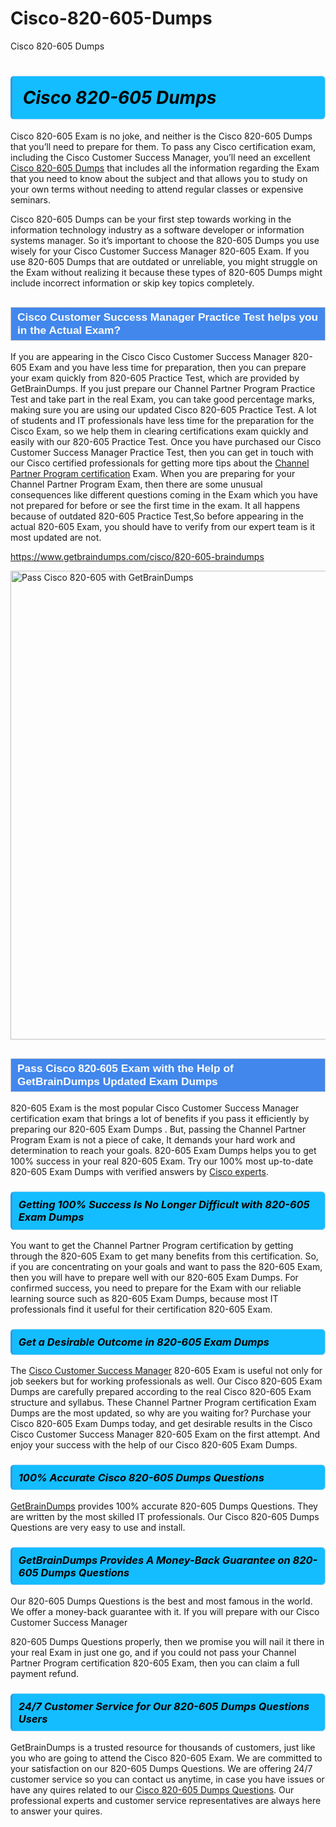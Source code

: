 # Cisco-820-605-Dumps
Cisco 820-605 Dumps
<h1><strong><span style="display: block; color: #000000; background: #14BDFF; border: 0.5px solid #AED6F1; border-left: 3px solid #3498DB; padding: .6em; border-radius: 6px;">                     <em>Cisco 820-605 <span class="exam_variation">Dumps</span> </em>                </span></strong>            </h1>                        <p>Cisco 820-605 Exam is no joke, and neither is the Cisco 820-605 <span class="exam_variation">Dumps</span> that you’ll need to prepare for them. To pass any Cisco certification exam,             including the Cisco Customer Success Manager, you’ll need an excellent <a href="https://www.getbraindumps.com/cisco/820-605-braindumps">Cisco 820-605 <span class="exam_variation">Dumps</span></a> that includes             all the information regarding the Exam that you need to know about the subject and that allows you to study on your own terms             without needing to attend regular classes or expensive seminars.</p>                        <p>Cisco 820-605 <span class="exam_variation">Dumps</span> can be your first step towards working in the information technology industry as a software developer or             information systems manager. So it’s important to choose the 820-605 <span class="exam_variation">Dumps</span> you use wisely for your             Cisco Customer Success Manager 820-605 Exam. If you use 820-605 <span class="exam_variation">Dumps</span>             that are outdated or unreliable, you might struggle on the Exam without realizing it because these types of 820-605 <span class="exam_variation">Dumps</span>             might include incorrect information or skip key topics completely.</p>                        <h2 style="background: #4287ec; border: 1px solid #cccccc; padding: 5px 10px;">                <span style="color: #ffffff;">                    <span style="font-size: 11pt;">                        <span style="line-height: normal;">                            <span style="font-family: Calibri,sans-serif;">                                <strong>                                    <span style="font-size: 13.0pt;">Cisco Customer Success Manager <span class="exam_variation2">Practice Test</span> helps you in the Actual Exam?</span>                                </strong>                            </span>                        </span>                    </span>                </span>            </h2>                        <p>If you are appearing in the Cisco Cisco Customer Success Manager 820-605 Exam and             you have less time for preparation, then you can prepare your exam quickly from 820-605 <span class="exam_variation2">Practice Test</span>, which are provided by GetBrainDumps.             If you just prepare our Channel Partner Program <span class="exam_variation2">Practice Test</span> and take part in the real Exam, you can take good percentage marks, making sure you are             using our updated Cisco 820-605 <span class="exam_variation2">Practice Test</span>. A lot of students and IT professionals have less time for the preparation for the Cisco Exam,             so we help them in clearing certifications exam quickly and easily with our 820-605 <span class="exam_variation2">Practice Test</span>. Once you have purchased our             Cisco Customer Success Manager <span class="exam_variation2">Practice Test</span>, then you can get in touch with our             Cisco certified professionals for getting more tips about the <a href="https://www.getbraindumps.com/cisco/channel-partner-program-braindumps.html">Channel Partner Program certification</a> Exam. When you are preparing for your              Channel Partner Program Exam, then there are some unusual consequences like different questions coming in the Exam which you have not prepared            for before or see the first time in the exam. It all happens because of outdated 820-605 <span class="exam_variation2">Practice Test</span>,So before appearing in the actual             820-605 Exam, you should have to verify from our expert team is it most updated are not.</p>                        <p><a href="https://www.getbraindumps.com/cisco/820-605-braindumps">https://www.getbraindumps.com/cisco/820-605-braindumps</a></p>                        <p><a href="https://www.getbraindumps.com/"><img src="https://www.getbraindumps.com/images/get-updated-exam-questions-with-discount-getbraindumps.jpg" class="postImage" alt="Pass Cisco 820-605 with GetBrainDumps" width="750"></a></p>                            <h2 style="background: #4287ec; border: 1px solid #cccccc; padding: 5px 10px;">                <span style="color: #ffffff;">                    <span style="font-size: 11pt;">                        <span style="line-height: normal;">                            <span style="font-family: Calibri,sans-serif;">                                <strong>                                    <span style="font-size: 13.0pt;">Pass Cisco 820-605 Exam with the Help of GetBrainDumps Updated <span class="exam_variation3">Exam Dumps</span></span>                                </strong>                            </span>                        </span>                    </span>                </span>            </h2>                        <p>820-605 Exam is the most popular Cisco Customer Success Manager certification exam that brings a             lot of benefits if you pass it efficiently by preparing our 820-605 <span class="exam_variation3">Exam Dumps</span> . But, passing the Channel Partner Program Exam is not a piece of cake,             It demands your hard work and determination to reach your goals. 820-605 <span class="exam_variation3">Exam Dumps</span> helps you to get 100% success in your real 820-605 Exam.             Try our 100% most up-to-date 820-605 <span class="exam_variation3">Exam Dumps</span> with verified answers by <a href="https://www.getbraindumps.com/cisco-braindumps.html">Cisco experts</a>.</p>                        <h3>                <strong>                    <span style="display: block; color: #000000; background: #14BDFF; border: 0.5px solid #AED6F1; border-left: 3px solid #3498DB; padding: .6em; border-radius: 6px;">                        <em>Getting 100% Success Is No Longer Difficult with 820-605 <span class="exam_variation3">Exam Dumps</span></em>                    </span>                </strong>            </h3>                        <p>You want to get the Channel Partner Program certification by getting through the 820-605 Exam to get many benefits from this certification.             So, if you are concentrating on your goals and want to pass the 820-605 Exam, then you will have to prepare well with our 820-605 <span class="exam_variation3">Exam Dumps</span>.             For confirmed success, you need to prepare for the Exam with our reliable learning source such as 820-605 <span class="exam_variation3">Exam Dumps</span>, because most             IT professionals find it useful for their certification 820-605 Exam.</p>                        <h3>                <strong>                    <span style="display: block; color: #000000; background: #14BDFF; border: 0.5px solid #AED6F1; border-left: 3px solid #3498DB; padding: .6em; border-radius: 6px;">                        <em>Get a Desirable Outcome in 820-605 <span class="exam_variation3">Exam Dumps</span></em>                    </span>                </strong>            </h3>                        <p>The <a href="https://www.getbraindumps.com/cisco/820-605-braindumps">Cisco Customer Success Manager</a> 820-605 Exam is useful not only for job seekers but             for working professionals as well. Our Cisco 820-605 <span class="exam_variation3">Exam Dumps</span> are carefully prepared according to the real Cisco 820-605 Exam structure and syllabus.             These Channel Partner Program certification <span class="exam_variation3">Exam Dumps</span> are the most updated, so why are you waiting for? Purchase your Cisco 820-605 <span class="exam_variation3">Exam Dumps</span> today,             and get desirable results in the Cisco Cisco Customer Success Manager 820-605 Exam on the first attempt.             And enjoy your success with the help of our Cisco 820-605 <span class="exam_variation3">Exam Dumps</span>.</p>                        <h3>                <strong>                    <span style="display: block; color: #000000; background: #14BDFF; border: 0.5px solid #AED6F1; border-left: 3px solid #3498DB; padding: .6em; border-radius: 6px;">                        <em>100% Accurate Cisco 820-605 <span class="exam_variation4">Dumps Questions</span></em>                    </span>                </strong>            </h3>                        <p><a href="https://www.getbraindumps.com/">GetBrainDumps</a> provides 100% accurate 820-605 <span class="exam_variation4">Dumps Questions</span>. They are written by the most skilled IT professionals.             Our Cisco 820-605 <span class="exam_variation4">Dumps Questions</span> are very easy to use and install.</p>                        <h3>                <strong>                    <span style="display: block; color: #000000; background: #14BDFF; border: 0.5px solid #AED6F1; border-left: 3px solid #3498DB; padding: .6em; border-radius: 6px;">                        <em>GetBrainDumps Provides A Money-Back Guarantee on  820-605 <span class="exam_variation4">Dumps Questions</span></em>                    </span>                </strong>            </h3>                        <p>Our 820-605 <span class="exam_variation4">Dumps Questions</span> is the best and most famous in the world. We offer a money-back guarantee with it.             If you will prepare with our Cisco Customer Success Manager</p>            <p>820-605 <span class="exam_variation4">Dumps Questions</span> properly, then we promise you will nail it there in your real Exam in just one go, and             if you could not pass your Channel Partner Program certification 820-605 Exam, then you can claim a full payment refund.</p>                        <h3>                <strong>                    <span style="display: block; color: #000000; background: #14BDFF; border: 0.5px solid #AED6F1; border-left: 3px solid #3498DB; padding: .6em; border-radius: 6px;">                        <em>24/7 Customer Service for Our 820-605 <span class="exam_variation4">Dumps Questions</span> Users</em>                    </span>                </strong>            </h3>                        <p>GetBrainDumps is a trusted resource for thousands of customers, just like you who are going to attend the Cisco 820-605 Exam.             We are committed to your satisfaction on our 820-605 <span class="exam_variation4">Dumps Questions</span>. We are offering 24/7 customer service so you can contact us anytime,             in case you have issues or have any quires related to our <a href="https://www.getbraindumps.com/cisco/820-605-braindumps">Cisco 820-605 <span class="exam_variation4">Dumps Questions</span></a>. Our professional experts and customer service             representatives are always here to answer your quires.</p>                    
